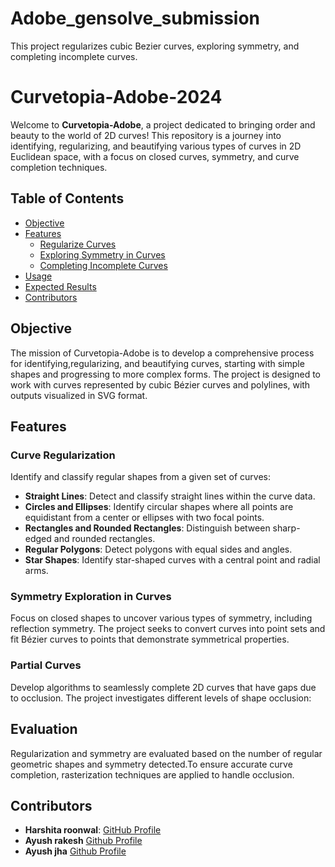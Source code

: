 # Adobe_gensolve_submission
This project regularizes cubic Bezier curves, exploring symmetry, and completing incomplete curves.
# Curvetopia-Adobe-2024

Welcome to **Curvetopia-Adobe**, a project dedicated to bringing order and beauty to the world of 2D curves! This repository is a journey into identifying, regularizing, and beautifying various types of curves in 2D Euclidean space, with a focus on closed curves, symmetry, and curve completion techniques.

## Table of Contents
- [Objective](#Objective)
- [Features](#Features)
  - [Regularize Curves](#Curve-Regularization)
  - [Exploring Symmetry in Curves](#Symmetry-Exploration-in-Curves)
  - [Completing Incomplete Curves](#Partial-Curves)
- [Usage](#usage)
- [Expected Results](#expected-results)
- [Contributors](#contributors)

## Objective
The mission of Curvetopia-Adobe is to develop a comprehensive process for identifying,regularizing, and beautifying curves, starting with simple shapes and progressing to more complex forms. The project is designed to work with curves represented by cubic Bézier curves and polylines, with outputs visualized in SVG format.

## Features

### Curve Regularization
Identify and classify regular shapes from a given set of curves:
- **Straight Lines**: Detect and classify straight lines within the curve data.
- **Circles and Ellipses**: Identify circular shapes where all points are equidistant from a center or ellipses with two focal points.
- **Rectangles and Rounded Rectangles**: Distinguish between sharp-edged and rounded rectangles.
- **Regular Polygons**: Detect polygons with equal sides and angles.
- **Star Shapes**: Identify star-shaped curves with a central point and radial arms.

### Symmetry Exploration in Curves
Focus on closed shapes to uncover various types of symmetry, including reflection symmetry. The project seeks to convert curves into point sets and fit Bézier curves to points that demonstrate symmetrical properties.

### Partial Curves
Develop algorithms to seamlessly complete 2D curves that have gaps due to occlusion. The project investigates different levels of shape occlusion:
## Evaluation
Regularization and symmetry are evaluated based on the number of regular geometric shapes and symmetry detected.To ensure accurate curve completion, rasterization techniques are applied to handle occlusion.

## Contributors
- **Harshita roonwal**: [GitHub Profile](https://github.com/harshita9104)
- **Ayush rakesh** [Github Profile](https://github.com/ayushrakesh)
- **Ayush jha** [Github Profile](https://github.com/jhaayushofficial)
